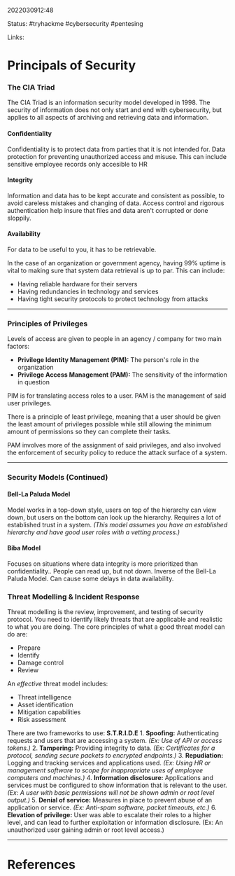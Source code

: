 
2022030912:48

Status: #tryhackme #cybersecurity #pentesing

Links:

# Principals of Security
### The CIA Triad
The CIA Triad is an information security model developed in 1998. The security of information does not only start and end with cybersecurity, but applies to all aspects of archiving and retrieving data and information.

#### Confidentiality
Confidentiality is to protect data from parties that it is not intended for. Data protection for preventing unauthorized access and misuse. This can include sensitive employee records only accesible to HR


#### Integrity
Information and data has to be kept accurate and consistent as possible, to avoid careless mistakes and changing of data. Access control and rigorous authentication help insure that files and data aren't corrupted or done sloppily.

#### Availability
For data to be useful to you, it has to be retrievable.

In the case of an organization or government agency, having 99% uptime is vital to making sure that system data retrieval is up to par. This can include:

- Having reliable hardware for their servers
- Having redundancies in technology and services
- Having tight security protocols to protect technology from attacks 
---
### Principles of Privileges
Levels of access are given to people in an agency / company for two main factors:

- **Privilege Identity Management (PIM):** The person's role in the organization
- **Privilege Access Management (PAM):** The sensitivity of the information in question

PIM is for translating access roles to a user. 
PAM is the management of said user privileges.

There is a principle of least privilege, meaning that a user should be given the least amount of privileges possible while still allowing the minimum amount of permissions so they can complete their tasks.

PAM involves more of the assignment of said privileges, and also involved the enforcement of security policy to reduce the attack surface of a system.
___
### Security Models (Continued)
#### Bell-La Paluda Model
Model works in a top-down style, users on top of the hierarchy can view down, but users on the bottom can look up the hierarchy. Requires a lot of established trust in a system. *(This model assumes you have an established hierarchy and have good user roles with a vetting process.)*

#### Biba Model
Focuses on situations where data integrity is more prioritized than confidentiality.. People can read up, but not down. Inverse of the Bell-La Paluda Model. Can cause some delays in data availability.

### Threat Modelling & Incident Response
Threat modelling is the review, improvement, and testing of security protocol. You need to identify likely threats that are applicable and realistic to what you are doing. The core principles of what a good threat model can do are:

- Prepare
- Identify
- Damage control
- Review

An *effective* threat model includes:
- Threat intelligence
- Asset identification
- Mitigation capabilities
- Risk assessment

There are two frameworks to use:
**S.T.R.I.D.E**
	1. **Spoofing:** Authenticating requests and users that are accessing a system. *(Ex: Use of API or access tokens.)*
	2. **Tampering:** Providing integrity to data. *(Ex: Certificates for a protocol, sending secure packets to encrypted endpoints.)*
	3. **Repudiation:** Logging and tracking services and applications used. *(Ex: Using HR or management software to scope for inappropriate uses of employee computers and machines.)*
	4. **Information disclosure:** Applications and services must be configured to show information that is relevant to the user. *(Ex: A user with basic permissions will not be shown admin or root level output.)*
	5. **Denial of service:** Measures in place to prevent abuse of an application or service. *(Ex: Anti-spam software, packet timeouts, etc.)*
	6. **Elevation of privilege:** User was able to escalate their roles to a higher level, and can lead to further exploitation or information disclosure. (Ex: An unauthorized user gaining admin or root level access.)
___
# References
